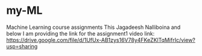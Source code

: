 # my-ML
Machine Learning course assignments 
This Jagadeesh Nalliboina and below I am providing the link for the assignment1 video link: 
https://drive.google.com/file/d/1UfUx-AB1zys16V78y4FKeZKlTqMifrIc/view?usp=sharing
